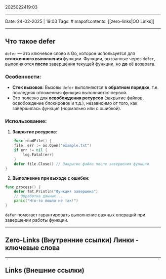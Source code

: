 2025022419:03
___
Date: 24-02-2025 | 19:03
Tags: #
mapofcontents: [[zero-links|OO Links]]
___
## Что такое defer

`defer` — это ключевое слово в Go, которое используется для **отложенного выполнения** функции. Функции, вызванные через `defer`, выполняются **после** завершения текущей функции, но **до** её возврата.
### Особенности:

- **Стек вызовов**: Вызовы `defer` выполняются в **обратном порядке**, т.е. последняя отложенная функция выполняется первой.
- Это полезно для **освобождения ресурсов** (закрытие файлов, освобождение блокировок и т.д.), независимо от того, как завершилась функция (нормально или с ошибкой).

### Использование:

1. **Закрытие ресурсов**:
```go
	func readFile() {
    file, err := os.Open("example.txt")
    if err != nil {
        log.Fatal(err)
    }
    defer file.Close() // Закрытие файла после завершения функции
}
```

2. **Выполнение при выходе с ошибки**:
```go
func process() {
    defer fmt.Println("Функция завершена")
    // Обработка данных...
    panic("Что-то пошло не так!")
}
```

`defer` помогает гарантировать выполнение важных операций при завершении работы функции.

-----
**Zero-Links**  (Внутренние ссылки) Линки - ключевые слова
-

------
**Links** (Внешние ссылки)
-
